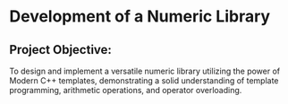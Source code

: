 # Development of a Numeric Library
## Project Objective:

To design and implement a versatile numeric library utilizing the power of Modern C++ templates, demonstrating a solid understanding of template programming, arithmetic operations, and operator overloading.
